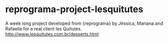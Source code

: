 # reprograma-project-lesquitutes
A week long project developed from {reprograma} by Jéssica, Mariana and Rafaella for a real client les Quitutes.
http://www.lesquitutes.com.br/desserts.html

